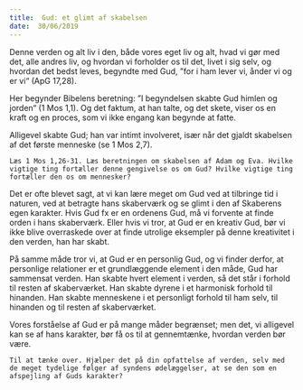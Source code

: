 ```yaml
---
title:  Gud: et glimt af skabelsen
date:  30/06/2019
---
```


Denne verden og alt liv i den, både vores eget liv og alt, hvad vi gør med det, alle andres liv, og hvordan vi forholder os til det, livet i sig selv, og hvordan det bedst leves, begyndte med Gud, ”for i ham lever vi, ånder vi og er vi“ (ApG 17,28).

Her begynder Bibelens beretning: ”I begyndelsen skabte Gud himlen og jorden“ (1 Mos 1,1). Og det faktum, at han talte, og det skete, viser os en kraft og en proces, som vi ikke engang kan begynde at fatte.

Alligevel skabte Gud; han var intimt involveret, især når det gjaldt skabelsen af det første menneske (se 1 Mos 2,7).

`Læs 1 Mos 1,26-31. Læs beretningen om skabelsen af Adam og Eva. Hvilke vigtige ting fortæller denne gengivelse os om Gud? Hvilke vigtige ting fortæller den os om mennesker?`

Det er ofte blevet sagt, at vi kan lære meget om Gud ved at tilbringe tid i naturen, ved at betragte hans skaberværk og se glimt i den af Skaberens egen karakter. Hvis Gud fx er en ordenens Gud, må vi forvente at finde orden i hans skaberværk. Eller hvis vi tror, at Gud er en kreativ Gud, bør vi ikke blive overraskede over at finde utrolige eksempler på denne kreativitet i den verden, han har skabt.

På samme måde tror vi, at Gud er en personlig Gud, og vi finder derfor, at personlige relationer er et grundlæggende element i den måde, Gud har sammensat verden. Han skabte hvert element i verden, så det står i forhold til resten af skaberværket. Han skabte dyrene i et harmonisk forhold til hinanden. Han skabte menneskene i et personligt forhold til ham selv, til hinanden og til resten af skaberværket.

Vores forståelse af Gud er på mange måder begrænset; men det, vi alligevel kan se af hans karakter, bør få os til at gennemtænke, hvordan verden bør være.

`Til at tænke over. Hjælper det på din opfattelse af verden, selv med de meget tydelige følger af syndens ødelæggelser, at se den som en afspejling af Guds karakter?`